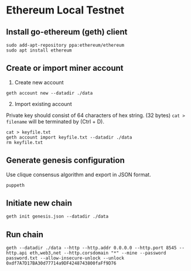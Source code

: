# Ethereum Local Testnet

## Install go-ethereum (geth) client

```
sudo add-apt-repository ppa:ethereum/ethereum
sudo apt install ethereum
```

## Create or import miner account

1. Create new account

```
geth account new --datadir ./data
```

2. Import existing account

Private key should consist of 64 characters of hex string. (32 bytes)
`cat > filename` will be terminated by (Ctrl + D).

```
cat > keyfile.txt
geth account import keyfile.txt --datadir ./data
rm keyfile.txt
```

## Generate genesis configuration

Use clique consensus algorithm and export in JSON format.

```
puppeth
```

## Initiate new chain

```
geth init genesis.json --datadir ./data
```

## Run chain

```
geth --datadir ./data --http --http.addr 0.0.0.0 --http.port 8545 --http.api eth,web3,net --http.corsdomain "*" --mine --password password.txt --allow-insecure-unlock --unlock 0xdf7A7D17BA30d77714a9DF4248743800faFf9D76
```

